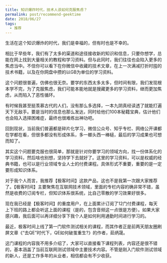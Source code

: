 ```yaml
---
title: 知识爆炸时代，技术人该如何克服焦虑？
permalink: post/recommend-geektime
date: 2018/06/27
tags:
  - 推荐
---
```


生活在这个知识爆炸的时代，我们是幸福的，但有时也是不幸的。

相比于早些年，我们有了太多的渠道和途径接收新的知识和信息，只要你想学，总能在网上找到大量相关的教程和学习资料。但与此同时，我们往往也会陷入更多的焦虑当中。不信你可以看下在你微信中收藏的技术文章，在上一次满减打折时囤的技术书籍，以及在你网盘中攒的以GB为单位的学习资料。

这个问题很普遍，仿佛也很无奈。要学的东西太多太多，但时间有限，我们发现根本学不完，为了克服焦虑，我们可能本能地就是搜藏更多的学习资料，继而更加焦虑，从而陷入了恶性循环。

有时候我甚至挺羡慕古代的人们，没有那么多选择，一本九阴真经读透了就能打遍天下无敌手。要是当时的信息也那么发达，同时给他们100本秘籍宝典，估计他们也会陷入选择困难症，最终也很难练出神功吧。

回到现状，当前我们普遍都是碎片化学习，微信公众号、知乎专栏、网络公开课都在学都在看，但很多都没有形成体系，多一榔头西一棒槌，最后的学习成果也可想而知了。

其实这个问题要克服也很简单，那就是针对你要学习的领域方向，找一份体系化的学习资料，然后啥也别想，坚持学下去就好了。这里的学习资料，可以是权威的经典书籍，也可以是行业领域专业人士的付费课程。具体形式不重要，重要的是一定要形成知识体系。

对于我个人而言，我推荐【极客时间】这款产品，这也不是我第一次跟大家推荐了。【极客时间】主要聚焦在互联网技术领域，里面的专栏内容的确非常不错，虽然是收费的订阅专栏，但知识体系很系统，比自己零散的学习效果好很多。

现在我已经是【极客时间】的重度用户，在上面累计订阅了12门付费课程，每天上下班的路上都会听这上面的课程（是的，包含音频这一点很是方便）。如果大家感兴趣，我后面可以再详细分享下我个人是如何利用通勤时间进行学习的。

最近，极客时间上线了第一门软件测试相关的课程，而其作者正是前两天朋友圈刷屏文章《“去QE”时代下，QE如何破茧重生?》的作者，茹炳晟。

这门课程的内容我不用多介绍了，大家可以直接看下课程列表，内容还是很不错的，基本涵盖了当前互联网测试领域中主要技术内容。不管是刚入门软件测试领域的新人，还是工作多年的从业者，相信都会有不少收获。
